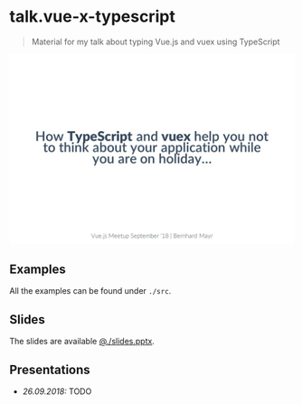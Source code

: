 # talk.vue-x-typescript
> Material for my talk about typing Vue.js and vuex using TypeScript

![frontpage](frontpage.jpg)

## Examples
All the examples can be found under `./src`.

## Slides
The slides are available [@./slides.pptx](./slides.pptx).

## Presentations
- *26.09.2018:* TODO
